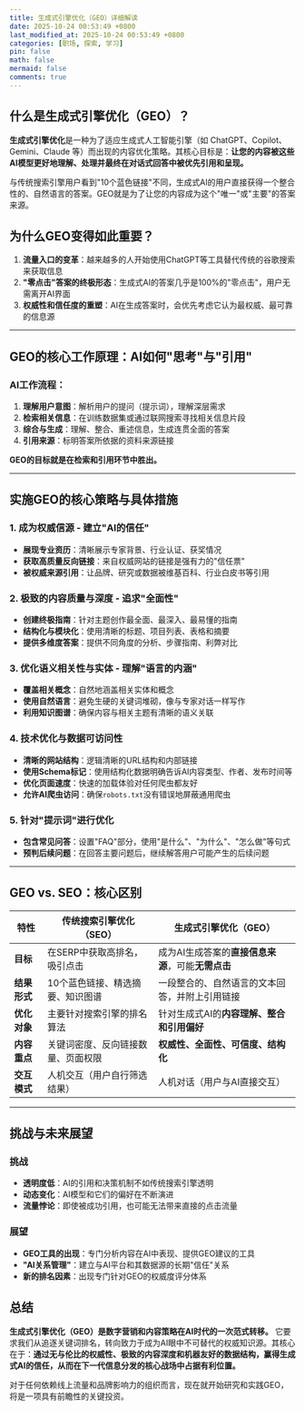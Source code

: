 ```yaml
---
title: 生成式引擎优化（GEO）详细解读
date: 2025-10-24 00:53:49 +0800
last_modified_at: 2025-10-24 00:53:49 +0800
categories: [职场, 探索, 学习]
pin: false
math: false
mermaid: false
comments: true
---
```



## 什么是生成式引擎优化（GEO）？

**生成式引擎优化**是一种为了适应生成式人工智能引擎（如 ChatGPT、Copilot、Gemini、Claude 等）而出现的内容优化策略。其核心目标是：**让您的内容被这些AI模型更好地理解、处理并最终在对话式回答中被优先引用和呈现。**

与传统搜索引擎用户看到"10个蓝色链接"不同，生成式AI的用户直接获得一个整合性的、自然语言的答案。GEO就是为了让您的内容成为这个"唯一"或"主要"的答案来源。

## 为什么GEO变得如此重要？

1. **流量入口的变革**：越来越多的人开始使用ChatGPT等工具替代传统的谷歌搜索来获取信息
2. **"零点击"答案的终极形态**：生成式AI的答案几乎是100%的"零点击"，用户无需离开AI界面
3. **权威性和信任度的重塑**：AI在生成答案时，会优先考虑它认为最权威、最可靠的信息源

---

## GEO的核心工作原理：AI如何"思考"与"引用"

### AI工作流程：
1. **理解用户意图**：解析用户的提问（提示词），理解深层需求
2. **检索相关信息**：在训练数据集或通过联网搜索寻找相关信息片段
3. **综合与生成**：理解、整合、重述信息，生成连贯全面的答案
4. **引用来源**：标明答案所依据的资料来源链接

**GEO的目标就是在检索和引用环节中胜出。**

---

## 实施GEO的核心策略与具体措施

### 1. 成为权威信源 - 建立"AI的信任"
- **展现专业资历**：清晰展示专家背景、行业认证、获奖情况
- **获取高质量反向链接**：来自权威网站的链接是强有力的"信任票"
- **被权威来源引用**：让品牌、研究或数据被维基百科、行业白皮书等引用

### 2. 极致的内容质量与深度 - 追求"全面性"
- **创建终极指南**：针对主题创作最全面、最深入、最易懂的指南
- **结构化与模块化**：使用清晰的标题、项目列表、表格和摘要
- **提供多维度答案**：提供不同角度的分析、步骤指南、利弊对比

### 3. 优化语义相关性与实体 - 理解"语言的内涵"
- **覆盖相关概念**：自然地涵盖相关实体和概念
- **使用自然语言**：避免生硬的关键词堆砌，像与专家对话一样写作
- **利用知识图谱**：确保内容与相关主题有清晰的语义关联

### 4. 技术优化与数据可访问性
- **清晰的网站结构**：逻辑清晰的URL结构和内部链接
- **使用Schema标记**：使用结构化数据明确告诉AI内容类型、作者、发布时间等
- **优化页面速度**：快速的加载体验对任何爬虫都友好
- **允许AI爬虫访问**：确保`robots.txt`没有错误地屏蔽通用爬虫

### 5. 针对"提示词"进行优化
- **包含常见问答**：设置"FAQ"部分，使用"是什么"、"为什么"、"怎么做"等句式
- **预判后续问题**：在回答主要问题后，继续解答用户可能产生的后续问题

---

## GEO vs. SEO：核心区别

| 特性 | 传统搜索引擎优化（SEO） | 生成式引擎优化（GEO） |
|------|------------------------|----------------------|
| **目标** | 在SERP中获取高排名，吸引点击 | 成为AI生成答案的**直接信息来源**，可能**无需点击** |
| **结果形式** | 10个蓝色链接、精选摘要、知识图谱 | 一段整合的、自然语言的文本回答，并附上引用链接 |
| **优化对象** | 主要针对搜索引擎的排名算法 | 针对生成式AI的**内容理解、整合和引用偏好** |
| **内容重点** | 关键词密度、反向链接数量、页面权限 | **权威性、全面性、可信度、结构化** |
| **交互模式** | 人机交互（用户自行筛选结果） | 人机对话（用户与AI直接交互） |

---

## 挑战与未来展望

### 挑战
- **透明度低**：AI的引用和决策机制不如传统搜索引擎透明
- **动态变化**：AI模型和它们的偏好在不断演进
- **流量悖论**：即使被成功引用，也可能无法带来直接的点击流量

### 展望
- **GEO工具的出现**：专门分析内容在AI中表现、提供GEO建议的工具
- **"AI关系管理"**：建立与AI平台和其数据源的长期"信任"关系
- **新的排名因素**：出现专门针对GEO的权威度评分体系

## 总结

**生成式引擎优化（GEO）是数字营销和内容策略在AI时代的一次范式转移。** 它要求我们从追逐关键词排名，转向致力于成为AI眼中不可替代的权威知识源。其核心在于：**通过无与伦比的权威性、极致的内容深度和机器友好的数据结构，赢得生成式AI的信任，从而在下一代信息分发的核心战场中占据有利位置。**

对于任何依赖线上流量和品牌影响力的组织而言，现在就开始研究和实践GEO，将是一项具有前瞻性的关键投资。